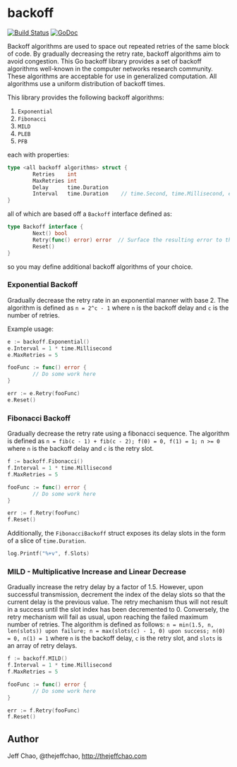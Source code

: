 backoff
=======

[![Build Status](https://travis-ci.org/jeffchao/backoff.svg?branch=master)](https://travis-ci.org/jeffchao/backoff)
[![GoDoc](https://godoc.org/github.com/jeffchao/backoff?status.png)](https://godoc.org/github.com/jeffchao/backoff)

Backoff algorithms are used to space out repeated retries of the same block of code. By gradually decreasing the retry rate, backoff algorithms aim to avoid congestion. This Go backoff library provides a set of backoff algorithms well-known in the computer networks research community. These algorithms are acceptable for use in generalized computation. All algorithms use a uniform distribution of backoff times.

This library provides the following backoff algorithms:

1. `Exponential`
2. `Fibonacci`
3. `MILD`
4. `PLEB`
5. `PFB`

each with properties:

```go
type <all backoff algorithms> struct {
        Retries    int
        MaxRetries int
        Delay      time.Duration
        Interval   time.Duration    // time.Second, time.Millisecond, etc.
}
```



all of which are based off a `Backoff` interface defined as:

```go
type Backoff interface {
        Next() bool
        Retry(func() error) error  // Surface the resulting error to the user.
        Reset()
}
```

so you may define additional backoff algorithms of your choice.

### Exponential Backoff

Gradually decrease the retry rate in an exponential manner with base 2. The algorithm is defined as `n = 2^c - 1` where `n` is the backoff delay and `c` is the number of retries.

Example usage:

```go
e := backoff.Exponential()
e.Interval = 1 * time.Millisecond
e.MaxRetries = 5

fooFunc := func() error {
        // Do some work here
}

err := e.Retry(fooFunc)
e.Reset()
```

### Fibonacci Backoff

Gradually decrease the retry rate using a fibonacci sequence. The algorithm is defined as `n = fib(c - 1) + fib(c - 2); f(0) = 0, f(1) = 1; n >= 0` where `n` is the backoff delay and `c` is the retry slot.

```go
f := backoff.Fibonacci()
f.Interval = 1 * time.Millisecond
f.MaxRetries = 5

fooFunc := func() error {
        // Do some work here
}

err := f.Retry(fooFunc)
f.Reset()
```

Additionally, the `FibonacciBackoff` struct exposes its delay slots in the form of a slice of `time.Duration`.

```go
log.Printf("%+v", f.Slots)
```

### MILD - Multiplicative Increase and Linear Decrease

Gradually increase the retry delay by a factor of 1.5. However, upon successful transmission, decrement the index of the delay slots so that the current delay is the previous value. The retry mechanism thus will not result in a success until the slot index has been decremented to 0. Conversely, the retry mechanism will fail as usual, upon reaching the failed maximum number of retries. The algorithm is defined as follows: `n = min(1.5, n, len(slots)) upon failure; n = max(slots(c) - 1, 0) upon success; n(0) = 0, n(1) = 1` where `n` is the backoff delay, `c` is the retry slot, and `slots` is an array of retry delays.


```go
f := backoff.MILD()
f.Interval = 1 * time.Millisecond
f.MaxRetries = 5

fooFunc := func() error {
        // Do some work here
}

err := f.Retry(fooFunc)
f.Reset()
```

## Author

Jeff Chao, @thejeffchao, http://thejeffchao.com
